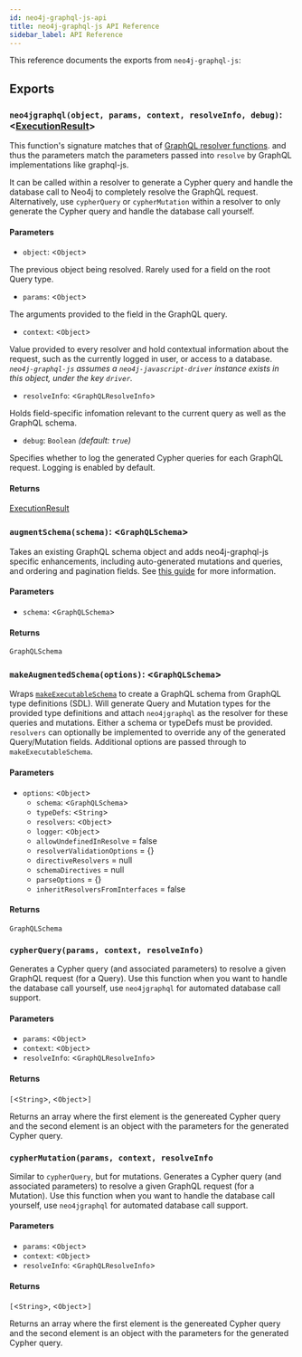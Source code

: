 ```yaml
---
id: neo4j-graphql-js-api
title: neo4j-graphql-js API Reference
sidebar_label: API Reference
---
```


This reference documents the exports from `neo4j-graphql-js`:

## Exports

### `neo4jgraphql(object, params, context, resolveInfo, debug)`: <[ExecutionResult](https://graphql.org/graphql-js/execution/#execute)>

This function's signature matches that of [GraphQL resolver functions](https://graphql.org/learn/execution/#root-fields-resolvers). and thus the parameters match the parameters passed into `resolve` by GraphQL implementations like graphql-js.

It can be called within a resolver to generate a Cypher query and handle the database call to Neo4j to completely resolve the GraphQL request. Alternatively, use `cypherQuery` or `cypherMutation` within a resolver to only generate the Cypher query and handle the database call yourself.

#### Parameters

* `object`: <`Object`>

The previous object being resolved. Rarely used for a field on the root Query type.

* `params`: <`Object`>

The arguments provided to the field in the GraphQL query.

* `context`: <`Object`>

Value provided to every resolver and hold contextual information about the request, such as the currently logged in user, or access to a database. *`neo4j-graphql-js` assumes a `neo4j-javascript-driver` instance exists in this object, under the key `driver`.*

* `resolveInfo`: <`GraphQLResolveInfo`>

Holds field-specific infomation relevant to the current query as well as the GraphQL schema. 

* `debug`: `Boolean` *(default: `true`)*

Specifies whether to log the generated Cypher queries for each GraphQL request. Logging is enabled by default.

#### Returns

[ExecutionResult](https://graphql.org/graphql-js/execution/#execute)


### `augmentSchema(schema)`: <`GraphQLSchema`>

Takes an existing GraphQL schema object and adds neo4j-graphql-js specific enhancements, including auto-generated mutations and queries, and ordering and pagination fields. See [this guide](neo4j-graphql-js.md) for more information.

#### Parameters

* `schema`: <`GraphQLSchema`>

#### Returns

`GraphQLSchema`

### `makeAugmentedSchema(options)`: <`GraphQLSchema`>

Wraps [`makeExecutableSchema`](https://www.apollographql.com/docs/apollo-server/api/apollo-server.html#makeExecutableSchema) to create a GraphQL schema from GraphQL type definitions (SDL). Will generate Query and Mutation types for the provided type definitions and attach `neo4jgraphql` as the resolver for these queries and mutations. Either a schema or typeDefs must be provided. `resolvers` can optionally be implemented to override any of the generated Query/Mutation fields. Additional options are passed through to `makeExecutableSchema`.

#### Parameters

* `options`: <`Object`>
    * `schema`: <`GraphQLSchema`>
    * `typeDefs`: <`String`>
    * `resolvers`: <`Object`>
    * `logger`: <`Object`>
    * `allowUndefinedInResolve` = false
    * `resolverValidationOptions` = {}
    * `directiveResolvers` = null
    * `schemaDirectives` = null
    * `parseOptions` = {}
    * `inheritResolversFromInterfaces` = false

#### Returns

`GraphQLSchema`

### `cypherQuery(params, context, resolveInfo)`

Generates a Cypher query (and associated parameters) to resolve a given GraphQL request (for a Query). Use this function when you want to handle the database call yourself, use `neo4jgraphql` for automated database call support.

#### Parameters

* `params`: <`Object`>
* `context`: <`Object`>
* `resolveInfo`: <`GraphQLResolveInfo`>

#### Returns

`[`<`String`>, <`Object`>`]`

Returns an array where the first element is the genereated Cypher query and the second element is an object with the parameters for the generated Cypher query.

### `cypherMutation(params, context, resolveInfo`

Similar to `cypherQuery`, but for mutations. Generates a Cypher query (and associated parameters) to resolve a given GraphQL request (for a Mutation). Use this function when you want to handle the database call yourself, use `neo4jgraphql` for automated database call support.

#### Parameters

* `params`: <`Object`>
* `context`: <`Object`>
* `resolveInfo`: <`GraphQLResolveInfo`>

#### Returns

`[`<`String`>, <`Object`>`]`

Returns an array where the first element is the genereated Cypher query and the second element is an object with the parameters for the generated Cypher query.